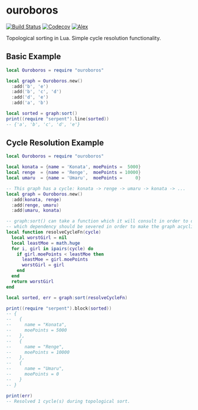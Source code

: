 ouroboros
=========

[![Build Status](https://travis-ci.org/oniietzschan/ouroboros.svg?branch=master)](https://travis-ci.org/oniietzschan/ouroboros)
[![Codecov](https://codecov.io/gh/oniietzschan/ouroboros/branch/master/graph/badge.svg)](https://codecov.io/gh/oniietzschan/ouroboros)
[![Alex](https://img.shields.io/badge/alex-never_racist-brightgreen.svg)](http://alexjs.com/)

Topological sorting in Lua. Simple cycle resolution functionality.

Basic Example
-------------

```lua
local Ouroboros = require "ouroboros"

local graph = Ouroboros.new()
  :add('b', 'e')
  :add('b', 'c', 'd')
  :add('d', 'e')
  :add('a', 'b')

local sorted = graph:sort()
print((require "serpent").line(sorted))
-- {'a', 'b', 'c', 'd', 'e'}
```

Cycle Resolution Example
------------------------

```lua
local Ouroboros = require "ouroboros"

local konata = {name = 'Konata', moePoints =  5000}
local renge  = {name = 'Renge',  moePoints = 10000}
local umaru  = {name = 'Umaru',  moePoints =     0}

-- This graph has a cycle: konata -> renge -> umaru -> konata -> ...
local graph = Ouroboros.new()
  :add(konata, renge)
  :add(renge, umaru)
  :add(umaru, konata)

-- graph:sort() can take a function which it will consult in order to decide
-- which dependency should be severed in order to make the graph acyclic again.
local function resolveCycleFn(cycle)
  local worstGirl = nil
  local leastMoe = math.huge
  for i, girl in ipairs(cycle) do
    if girl.moePoints < leastMoe then
      leastMoe = girl.moePoints
      worstGirl = girl
    end
  end
  return worstGirl
end

local sorted, err = graph:sort(resolveCycleFn)

print((require "serpent").block(sorted))
-- {
--   {
--     name = "Konata",
--     moePoints = 5000
--   },
--   {
--     name = "Renge",
--     moePoints = 10000
--   },
--   {
--     name = "Umaru",
--     moePoints = 0
--   }
-- }

print(err)
-- Resolved 1 cycle(s) during topological sort.
```